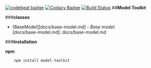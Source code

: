 [![codebeat badge](https://codebeat.co/badges/318dc347-443c-4ce6-b5ae-d1f6037fcb9e)](https://codebeat.co/projects/github-com-pinkgorilla-model-toolkit)
[![Codacy Badge](https://api.codacy.com/project/badge/Grade/3a63c64815494353a35c45099f31a9ee)](https://www.codacy.com/app/tris-setiawan/model-toolkit?utm_source=github.com&amp;utm_medium=referral&amp;utm_content=pinkgorilla/model-toolkit&amp;utm_campaign=Badge_Grade)
[![Build Status](https://travis-ci.org/pinkgorilla/model-toolkit.svg?branch=master)](https://travis-ci.org/pinkgorilla/model-toolkit)
##**Model Toolkit**

###**classes**
+ [BaseModel][docs/base-model.md] - *Base model.*  
[docs/base-model.md]: docs/base-model.md 

###**Installation**

**npm**
```
    npm install model-toolkit
```